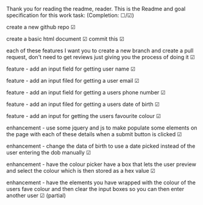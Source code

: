 Thank you for reading the readme, reader. 
This is the Readme and goal specification for this work task:
(Completion: ☐/☑︎)

create a new github repo
☑︎

create a basic html document
☑︎
commit this
☑︎

each of these features I want you to create a new branch and create a pull request, don't need to get reviews just giving you the process of doing it
☑︎

feature - add an input field for getting user name
☑︎

feature - add an input filed for getting a user email
☑︎

feature - add an input field for getting a users phone number
☑︎

feature - add an input filed for getting a users date of birth
☑︎

feature - add an input for getting the users favourite colour
☑︎

enhancement - use some jquery and js to make populate some elements on the page with each of these details when a submit button is clicked
☑︎

enhancement - change the data of birth to use a date picked instead of the user entering the dob manually
☑︎

enhancement - have the colour picker have a box that lets the user preview and select the colour which is then stored as a hex value
☑︎

enhancement - have the elements you have wrapped with the colour of the users fave colour and then clear the input boxes so you can then enter another user
☑︎ (partial)
